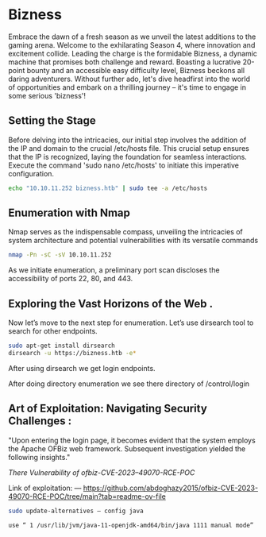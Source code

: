  
# Bizness

Embrace the dawn of a fresh season as we unveil the latest additions to the gaming arena. Welcome to the exhilarating Season 4, where innovation and excitement collide. Leading the charge is the formidable Bizness, a dynamic machine that promises both challenge and reward. Boasting a lucrative 20-point bounty and an accessible easy difficulty level, Bizness beckons all daring adventurers. Without further ado, let's dive headfirst into the world of opportunities and embark on a thrilling journey – it's time to engage in some serious 'bizness'!


## Setting the Stage 
Before delving into the intricacies, our initial step involves the addition of the IP and domain to the crucial /etc/hosts file. This crucial setup ensures that the IP is recognized, laying the foundation for seamless interactions. Execute the command 'sudo nano /etc/hosts' to initiate this imperative configuration.

```bash
echo "10.10.11.252 bizness.htb" | sudo tee -a /etc/hosts 
```

## Enumeration with Nmap
Nmap serves as the indispensable compass, unveiling the intricacies of system architecture and potential vulnerabilities with its versatile commands

```bash
nmap -Pn -sC -sV 10.10.11.252
```
As we initiate enumeration, a preliminary port scan discloses the accessibility of ports 22, 80, and 443.


## Exploring the Vast Horizons of the Web .
Now let’s move to the next step for enumeration. Let’s use dirsearch tool to search for other endpoints.

```bash
sudo apt-get install dirsearch
dirsearch -u https://bizness.htb -e*
```

After using dirsearch we get login endpoints.

After doing directory enumeration we see there directory of /control/login 

## Art of Exploitation: Navigating Security Challenges :
"Upon entering the login page, it becomes evident that the system employs the Apache OFBiz web framework. Subsequent investigation yielded the following insights."


_There Vulnerability of ofbiz-CVE-2023–49070-RCE-POC_

Link of exploitation: — https://github.com/abdoghazy2015/ofbiz-CVE-2023-49070-RCE-POC/tree/main?tab=readme-ov-file


```bash
sudo update-alternatives — config java

use “ 1 /usr/lib/jvm/java-11-openjdk-amd64/bin/java 1111 manual mode”
```



